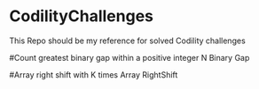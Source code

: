 # CodilityChallenges
This Repo should be my reference for solved Codility challenges

#Count greatest binary gap within a positive integer N
Binary Gap

#Array right shift with K times
Array RightShift
